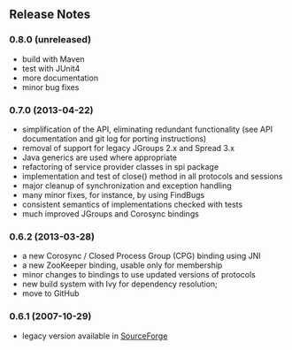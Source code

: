 <head><title>Release Notes</title></head>

## Release Notes

### 0.8.0 (unreleased)

- build with Maven
- test with JUnit4
- more documentation
- minor bug fixes

### 0.7.0 (2013-04-22)

- simplification of the API, eliminating redundant functionality (see API documentation and git log for porting instructions)
- removal of support for legacy JGroups 2.x and Spread 3.x
- Java generics are used where appropriate
- refactoring of service provider classes in spi package
- implementation and test of close() method in all protocols and sessions
- major cleanup of synchronization and exception handling
- many minor fixes, for instance, by using FindBugs
- consistent semantics of implementations checked with tests
- much improved JGroups and Corosync bindings

### 0.6.2 (2013-03-28)

- a new Corosync / Closed Process Group (CPG) binding using JNI
- a new ZooKeeper binding, usable only for membership
- minor changes to bindings to use updated versions of protocols
- new build system with Ivy for dependency resolution;
- move to GitHub

### 0.6.1 (2007-10-29)

- legacy version available in [SourceForge](http://jgcs.sf.net)

